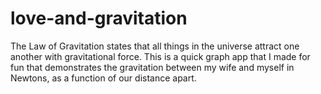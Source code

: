 # love-and-gravitation
The Law of Gravitation states that all things in the universe attract one another with gravitational force. This is a quick graph app that I made for fun that demonstrates the gravitation between my wife and myself in Newtons, as a function of our distance apart.
